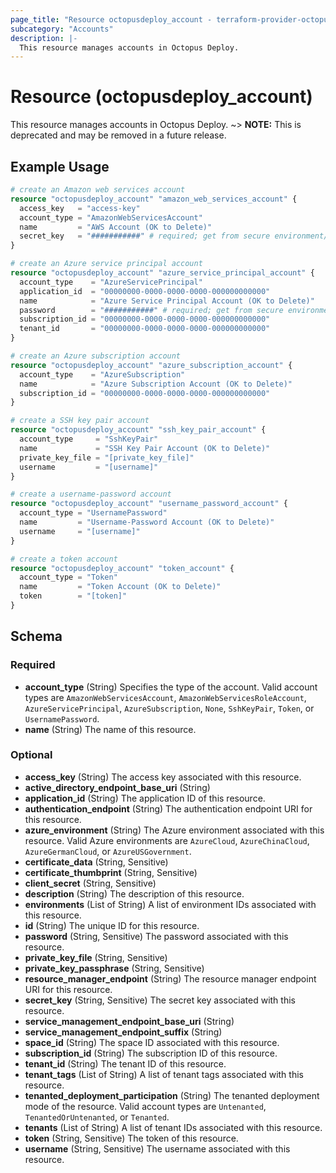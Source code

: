 ```yaml
---
page_title: "Resource octopusdeploy_account - terraform-provider-octopusdeploy"
subcategory: "Accounts"
description: |-
  This resource manages accounts in Octopus Deploy.
---
```


# Resource (octopusdeploy_account)

This resource manages accounts in Octopus Deploy.
~> **NOTE:** This is deprecated and may be removed in a future release.
## Example Usage

```terraform
# create an Amazon web services account
resource "octopusdeploy_account" "amazon_web_services_account" {
  access_key   = "access-key"
  account_type = "AmazonWebServicesAccount"
  name         = "AWS Account (OK to Delete)"
  secret_key   = "###########" # required; get from secure environment/store
}

# create an Azure service principal account
resource "octopusdeploy_account" "azure_service_principal_account" {
  account_type    = "AzureServicePrincipal"
  application_id  = "00000000-0000-0000-0000-000000000000"
  name            = "Azure Service Principal Account (OK to Delete)"
  password        = "###########" # required; get from secure environment/store
  subscription_id = "00000000-0000-0000-0000-000000000000"
  tenant_id       = "00000000-0000-0000-0000-000000000000"
}

# create an Azure subscription account
resource "octopusdeploy_account" "azure_subscription_account" {
  account_type    = "AzureSubscription"
  name            = "Azure Subscription Account (OK to Delete)"
  subscription_id = "00000000-0000-0000-0000-000000000000"
}

# create a SSH key pair account
resource "octopusdeploy_account" "ssh_key_pair_account" {
  account_type     = "SshKeyPair"
  name             = "SSH Key Pair Account (OK to Delete)"
  private_key_file = "[private_key_file]"
  username         = "[username]"
}

# create a username-password account
resource "octopusdeploy_account" "username_password_account" {
  account_type = "UsernamePassword"
  name         = "Username-Password Account (OK to Delete)"
  username     = "[username]"
}

# create a token account
resource "octopusdeploy_account" "token_account" {
  account_type = "Token"
  name         = "Token Account (OK to Delete)"
  token        = "[token]"
}
```

<!-- schema generated by tfplugindocs -->
## Schema

### Required

- **account_type** (String) Specifies the type of the account. Valid account types are `AmazonWebServicesAccount`, `AmazonWebServicesRoleAccount`, `AzureServicePrincipal`, `AzureSubscription`, `None`, `SshKeyPair`, `Token`, or `UsernamePassword`.
- **name** (String) The name of this resource.

### Optional

- **access_key** (String) The access key associated with this resource.
- **active_directory_endpoint_base_uri** (String)
- **application_id** (String) The application ID of this resource.
- **authentication_endpoint** (String) The authentication endpoint URI for this resource.
- **azure_environment** (String) The Azure environment associated with this resource. Valid Azure environments are `AzureCloud`, `AzureChinaCloud`, `AzureGermanCloud`, or `AzureUSGovernment`.
- **certificate_data** (String, Sensitive)
- **certificate_thumbprint** (String, Sensitive)
- **client_secret** (String, Sensitive)
- **description** (String) The description of this resource.
- **environments** (List of String) A list of environment IDs associated with this resource.
- **id** (String) The unique ID for this resource.
- **password** (String, Sensitive) The password associated with this resource.
- **private_key_file** (String, Sensitive)
- **private_key_passphrase** (String, Sensitive)
- **resource_manager_endpoint** (String) The resource manager endpoint URI for this resource.
- **secret_key** (String, Sensitive) The secret key associated with this resource.
- **service_management_endpoint_base_uri** (String)
- **service_management_endpoint_suffix** (String)
- **space_id** (String) The space ID associated with this resource.
- **subscription_id** (String) The subscription ID of this resource.
- **tenant_id** (String) The tenant ID of this resource.
- **tenant_tags** (List of String) A list of tenant tags associated with this resource.
- **tenanted_deployment_participation** (String) The tenanted deployment mode of the resource. Valid account types are `Untenanted`, `TenantedOrUntenanted`, or `Tenanted`.
- **tenants** (List of String) A list of tenant IDs associated with this resource.
- **token** (String, Sensitive) The token of this resource.
- **username** (String, Sensitive) The username associated with this resource.

